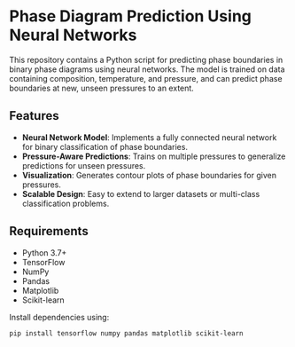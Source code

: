 # Phase Diagram Prediction Using Neural Networks

This repository contains a Python script for predicting phase boundaries in binary phase diagrams using neural networks. The model is trained on data containing composition, temperature, and pressure, and can predict phase boundaries at new, unseen pressures to an extent.

## Features
- **Neural Network Model**: Implements a fully connected neural network for binary classification of phase boundaries.
- **Pressure-Aware Predictions**: Trains on multiple pressures to generalize predictions for unseen pressures.
- **Visualization**: Generates contour plots of phase boundaries for given pressures.
- **Scalable Design**: Easy to extend to larger datasets or multi-class classification problems.

## Requirements
- Python 3.7+
- TensorFlow
- NumPy
- Pandas
- Matplotlib
- Scikit-learn

Install dependencies using:
```bash
pip install tensorflow numpy pandas matplotlib scikit-learn
